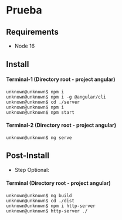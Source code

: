 # Prueba

## Requirements
- Node 16

## Install

#### Terminal-1 (Directory root - project angular)
```console
unknown@unknown$ npm i
unknown@unknown$ npm i -g @angular/cli
unknown@unknown$ cd ./server
unknown@unknown$ npm i
unknown@unknown$ npm start
```

#### Terminal-2 (Directory root - project angular)
```console
unknown@unknown$ ng serve
```

## Post-Install
- Step Optional:

#### Terminal (Directory root - project angular)
```console
unknown@unknown$ ng build
unknown@unknown$ cd ./dist
unknown@unknown$ npm i http-server
unknown@unknown$ http-server ./
```
